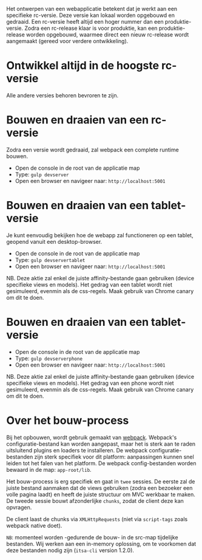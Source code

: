 Het ontwerpen van een webapplicatie betekent dat je werkt aan een specifieke rc-versie. Deze versie kan lokaal worden opgebouwd en gedraaid. Een rc-versie heeft altijd een hoger nummer dan een produktie-versie. Zodra een rc-release klaar is voor produktie, kan een produktie-release worden opgebouwd, waarmee direct een nieuw rc-release wordt aangemaakt (gereed voor verdere ontwikkeling).

# Ontwikkel altijd in de hoogste rc-versie
Alle andere versies behoren bevroren te zijn.

# Bouwen en draaien van een rc-versie

Zodra een versie wordt gedraaid, zal webpack een complete runtime bouwen.

* Open de console in de root van de applicatie map
* Type: `gulp devserver`
* Open een browser en navigeer naar: `http://localhost:5001`

# Bouwen en draaien van een tablet-versie

Je kunt eenvoudig bekijken hoe de webapp zal functioneren op een tablet, geopend vanuit een desktop-browser.

* Open de console in de root van de applicatie map
* Type: `gulp devservertablet`
* Open een browser en navigeer naar: `http://localhost:5001`

NB. Deze aktie zal enkel de juiste affinity-bestande gaan gebruiken (device specifieke views en models). Het gedrag van een tablet wordt niet gesimuleerd, evenmin als de css-regels. Maak gebruik van Chrome canary om dit te doen.

# Bouwen en draaien van een tablet-versie

* Open de console in de root van de applicatie map
* Type: `gulp devserverphone`
* Open een browser en navigeer naar: `http://localhost:5001`

NB. Deze aktie zal enkel de juiste affinity-bestande gaan gebruiken (device specifieke views en models). Het gedrag van een phone wordt niet gesimuleerd, evenmin als de css-regels. Maak gebruik van Chrome canary om dit te doen.

# Over het bouw-process


Bij het opbouwen, wordt gebruik gemaakt van [webpack](https://webpack.github.io). Webpack's configuratie-bestand kan worden aangepast, maar het is sterk aan te raden uitsluitend plugins en loaders te installeren. De webpack configuratie-bestanden zijn sterk specifiek voor dit platform: aanpassingen kunnen snel leiden tot het falen van het platform. De webpack config-bestanden worden bewaard in de map: `app-root/lib`.

Het bouw-process is erg specifiek en gaat in `twee` sessies. De eerste zal de juiste bestand aanmaken dat de views gebruiken (zodra een bezoeker een volle pagina laadt) en heeft de juiste structuur om MVC werkbaar te maken. De tweede sessie bouwt afzonderlijke `chunks`, zodat de client deze kan opvragen.

De client laast de chunks via `XMLHttpRequests` (niet via `script-tags` zoals webpack native doet).

`NB`: momenteel worden -gedurende de bouw- in de src-map tijdelijke bestanden. Wij werken aan een in-memory oplossing, om te voorkomen dat deze bestanden nodig zijn (`itsa-cli` version 1.2.0).